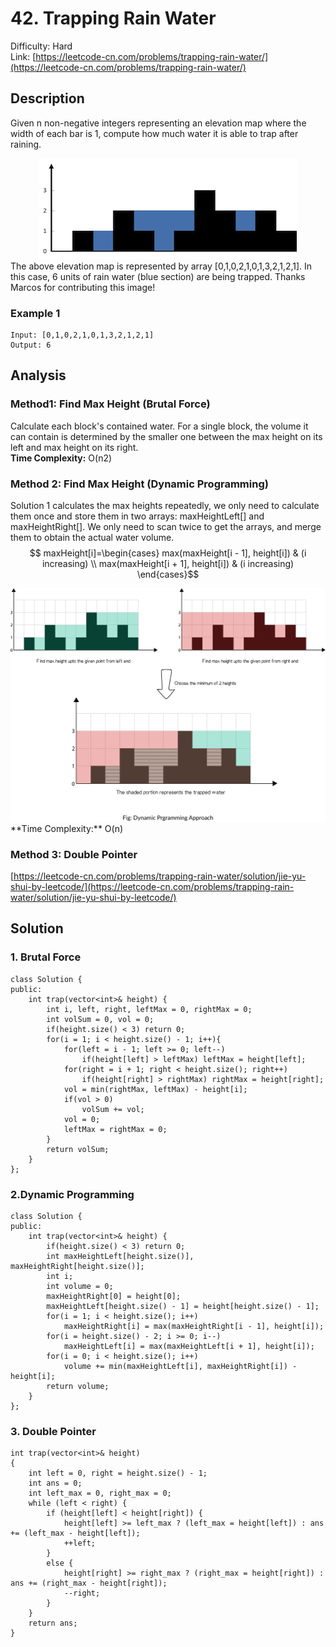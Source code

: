 # 42. Trapping Rain Water
Difficulty: Hard  
Link: [https://leetcode-cn.com/problems/trapping-rain-water/](https://leetcode-cn.com/problems/trapping-rain-water/)
## Description
Given n non-negative integers representing an elevation map where the width of each bar is 1, compute how much water it is able to trap after raining.  
<div align=center><img src="https://github.com/WindsorWZZ/LeetCode-Solution/blob/master/pic/LC42.png"></div>  
The above elevation map is represented by array [0,1,0,2,1,0,1,3,2,1,2,1]. In this case, 6 units of rain water (blue section) are being trapped. Thanks Marcos for contributing this image!  

### Example 1
``` 
Input: [0,1,0,2,1,0,1,3,2,1,2,1]
Output: 6
```
## Analysis
### Method1: Find Max Height (Brutal Force)  
Calculate each block's contained water. For a single block, the volume it can contain is determined by the smaller one between the max height on its left and max height on its right.   
**Time Complexity:** O(n<sop>2</sop>)  

### Method 2: Find Max Height (Dynamic Programming)  
Solution 1 calculates the max heights repeatedly, we only need to calculate them once and store them in two arrays: maxHeightLeft[] and maxHeightRight[]. We only need to scan twice to get the arrays, and merge them to obtain the actual water volume.  
$$ maxHeight[i]=\begin{cases}
max(maxHeight[i - 1], height[i]) & (i increasing) \\
max(maxHeight[i + 1], height[i]) & (i increasing)
\end{cases}$$  
<div align=center><img src="https://github.com/WindsorWZZ/LeetCode-Solution/blob/master/pic/LC42_1.png"></div>  
**Time Complexity:** O(n)

### Method 3: Double Pointer  
[https://leetcode-cn.com/problems/trapping-rain-water/solution/jie-yu-shui-by-leetcode/](https://leetcode-cn.com/problems/trapping-rain-water/solution/jie-yu-shui-by-leetcode/)  
## Solution
### 1. Brutal Force
```
class Solution {
public:
    int trap(vector<int>& height) {
        int i, left, right, leftMax = 0, rightMax = 0;
        int volSum = 0, vol = 0;
        if(height.size() < 3) return 0;
        for(i = 1; i < height.size() - 1; i++){
            for(left = i - 1; left >= 0; left--)
                if(height[left] > leftMax) leftMax = height[left];
            for(right = i + 1; right < height.size(); right++)
                if(height[right] > rightMax) rightMax = height[right];
            vol = min(rightMax, leftMax) - height[i];
            if(vol > 0)
                volSum += vol;
            vol = 0;
            leftMax = rightMax = 0;
        }
        return volSum;
    }
};
```
### 2.Dynamic Programming
```
class Solution {
public:
    int trap(vector<int>& height) {
        if(height.size() < 3) return 0;
        int maxHeightLeft[height.size()], maxHeightRight[height.size()];
        int i;
        int volume = 0;
        maxHeightRight[0] = height[0];
        maxHeightLeft[height.size() - 1] = height[height.size() - 1];
        for(i = 1; i < height.size(); i++)
            maxHeightRight[i] = max(maxHeightRight[i - 1], height[i]);
        for(i = height.size() - 2; i >= 0; i--)
            maxHeightLeft[i] = max(maxHeightLeft[i + 1], height[i]);
        for(i = 0; i < height.size(); i++)
            volume += min(maxHeightLeft[i], maxHeightRight[i]) - height[i];
        return volume;
    }
};
```
### 3. Double Pointer  
```
int trap(vector<int>& height)
{
    int left = 0, right = height.size() - 1;
    int ans = 0;
    int left_max = 0, right_max = 0;
    while (left < right) {
        if (height[left] < height[right]) {
            height[left] >= left_max ? (left_max = height[left]) : ans += (left_max - height[left]);
            ++left;
        }
        else {
            height[right] >= right_max ? (right_max = height[right]) : ans += (right_max - height[right]);
            --right;
        }
    }
    return ans;
}

```